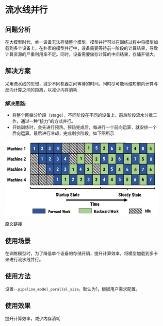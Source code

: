 # 流水线并行

## 问题分析

在大模型时代，单一设备无法存储整个模型。模型并行可以在训练过程中将模型加载到多个设备上。在朴素的模型并行中，设备需要等待前一阶段的计算结果，导致计算资源的严重利用率不足。同时，设备需要储存计算的中间结果，存储开销大。

## 解决方案

采用流水线的思想，减少不同机器之间等待的时间。同时尽可能地缩短前向计算与反向计算之间的距离，以减少内存消耗

### 解决思路:

* 将整个网络分阶段（stage），不同阶段在不同的设备上，前后阶段流水分批工作，通过一种“接力”的方式并行。
* 开始训练时，会先进行预热。预热完成后，每进行一个前向运算，就安排一个后向运算。最后进行冷却，完成剩余阶段。如下图所示

![alt text](../../sources/images/pipedream1F1B.png)

[原文链接](https://arxiv.org/pdf/1806.03377)
## 使用场景

在训练模型时，为了降低单个设备的存储开销，提升计算效率，将模型加载到多卡来进行流水线并行。

## 使用方法

设置`--pipeline_model_parallel_size`，默认为1，根据用户需求配置。

## 使用效果

提升计算效率，减少内存消耗

